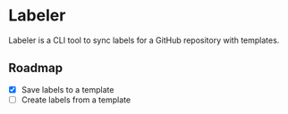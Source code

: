# Labeler

Labeler is a CLI tool to sync labels for a GitHub repository with templates.

## Roadmap

- [x] Save labels to a template
- [ ] Create labels from a template
